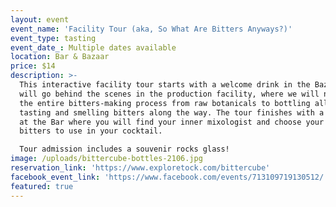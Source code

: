 ```yaml
---
layout: event
event_name: 'Facility Tour (aka, So What Are Bitters Anyways?)'
event_type: tasting
event_date_: Multiple dates available
location: Bar & Bazaar
price: $14
description: >-
  This interactive facility tour starts with a welcome drink in the Bazaar. We
  will go behind the scenes in the production facility, where we will navigate
  the entire bitters-making process from raw botanicals to bottling all while
  tasting and smelling bitters along the way. The tour finishes with a cocktail
  at the Bar where you will find your inner mixologist and choose your own
  bitters to use in your cocktail.

  Tour admission includes a souvenir rocks glass!
image: /uploads/bittercube-bottles-2106.jpg
reservation_link: 'https://www.exploretock.com/bittercube'
facebook_event_link: 'https://www.facebook.com/events/713109719130512/'
featured: true
---
```


